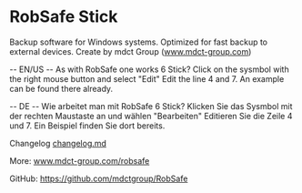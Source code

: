 # RobSafe Stick

Backup software for Windows systems. Optimized for fast backup to external devices.
Create by mdct Group (www.mdct-group.com)


-- EN/US -- As with RobSafe one works 6 Stick? Click on the sysmbol with the right mouse button and select "Edit" Edit the line 4 and 7. An example can be found there already.


-- DE -- Wie arbeitet man mit RobSafe 6 Stick? Klicken Sie das Sysmbol mit der rechten Maustaste an und wählen "Bearbeiten" Editieren Sie die Zeile 4 und 7. Ein Beispiel finden Sie dort bereits.




Changelog [changelog.md](changelog.md)

More: www.mdct-group.com/robsafe

GitHub: https://github.com/mdctgroup/RobSafe
